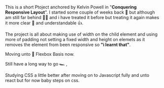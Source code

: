 This is a short Ptoject anchored by Kelvin Powell in "**Conquering Responsive Layout**". I started some couple of weeks back 🥱 but although am still far behind 🏃🏻 and i have treated it before but treating it again makes it more clear 🙋 and understandable  👍.

The project is all about making use of width on the child element and using more of padding not setting a fixed width and height on elemets as it removes the element from been responsive so **"i learnt that"**.

Moving unto 🐸 Flexbox Basis now.


Still have a long way to go 🏎️ ,

Studying CSS a little better after moving on to Javascript fully and unto react but for now baby steps on css.